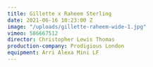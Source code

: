 ```yaml
---
title: Gillette x Raheem Sterling
date: 2021-06-16 10:23:00 Z
image: "/uploads/gillette-raheem-wide-1.jpg"
vimeo: 586667512
director: Christopher Lewis Thomas
production-company: Prodigious London
equipment: Arri Alexa Mini LF
---
```


